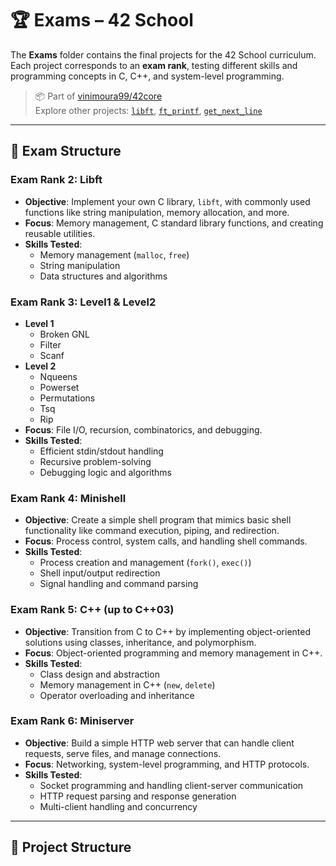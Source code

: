 # 🏆 Exams – 42 School

The **Exams** folder contains the final projects for the 42 School curriculum. Each project corresponds to an **exam rank**, testing different skills and programming concepts in C, C++, and system-level programming.

> 📦 Part of [vinimoura99/42core](https://github.com/vinimoura99/42core)  
> Explore other projects: [`libft`](https://github.com/vinimoura99/42core/tree/main/libft), [`ft_printf`](https://github.com/vinimoura99/42core/tree/main/printf), [`get_next_line`](https://github.com/vinimoura99/42core/tree/main/Get_Next_Line)

---

## 🎯 Exam Structure

### **Exam Rank 2: Libft**
- **Objective**: Implement your own C library, `libft`, with commonly used functions like string manipulation, memory allocation, and more.
- **Focus**: Memory management, C standard library functions, and creating reusable utilities.
- **Skills Tested**: 
  - Memory management (`malloc`, `free`)
  - String manipulation
  - Data structures and algorithms

### **Exam Rank 3: Level1 & Level2**
- **Level 1**
  - Broken GNL
  - Filter
  - Scanf
- **Level 2**
  - Nqueens
  - Powerset
  - Permutations
  - Tsq
  - Rip
- **Focus**: File I/O, recursion, combinatorics, and debugging.
- **Skills Tested**:
  - Efficient stdin/stdout handling
  - Recursive problem-solving
  - Debugging logic and algorithms

### **Exam Rank 4: Minishell**
- **Objective**: Create a simple shell program that mimics basic shell functionality like command execution, piping, and redirection.
- **Focus**: Process control, system calls, and handling shell commands.
- **Skills Tested**:
  - Process creation and management (`fork()`, `exec()`)
  - Shell input/output redirection
  - Signal handling and command parsing

### **Exam Rank 5: C++ (up to C++03)**
- **Objective**: Transition from C to C++ by implementing object-oriented solutions using classes, inheritance, and polymorphism.
- **Focus**: Object-oriented programming and memory management in C++.
- **Skills Tested**: 
  - Class design and abstraction
  - Memory management in C++ (`new`, `delete`)
  - Operator overloading and inheritance

### **Exam Rank 6: Miniserver**
- **Objective**: Build a simple HTTP web server that can handle client requests, serve files, and manage connections.
- **Focus**: Networking, system-level programming, and HTTP protocols.
- **Skills Tested**:
  - Socket programming and handling client-server communication
  - HTTP request parsing and response generation
  - Multi-client handling and concurrency

---

## 📂 Project Structure

